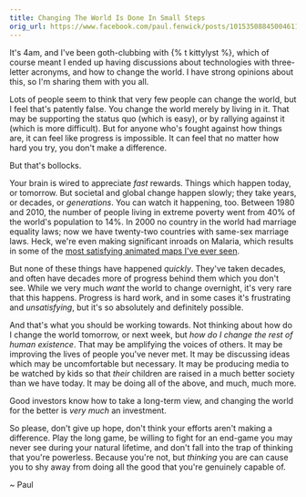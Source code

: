 ```yaml
---
title: Changing The World Is Done In Small Steps
orig_url: https://www.facebook.com/paul.fenwick/posts/10153508845004611
---
```


It's 4am, and I've been goth-clubbing with {% t kittylyst %}, which of course meant I ended up having discussions about technologies with three-letter acronyms, and how to change the world. I have strong opinions about this, so I'm sharing them with you all.

Lots of people seem to think that very few people can change the world, but I feel that's patently false. You change the world merely by living in it. That may be supporting the status quo (which is easy), or by rallying against it (which is more difficult). But for anyone who's fought against how things are, it can feel like progress is impossible. It can feel that no matter how hard you try, you don't make a difference.

But that's bollocks.

<!--more-->

Your brain is wired to appreciate *fast* rewards. Things which happen today, or tomorrow. But societal and global change happen slowly; they take years, or decades, or *generations*. You can watch it happening, too. Between 1980 and 2010, the number of people living in extreme poverty went from 40% of the world's population to 14%. In 2000 no country in the world had marriage equality laws; now we have twenty-two countries with same-sex marriage laws. Heck, we're even making significant inroads on Malaria, which results in some of the [most satisfying animated maps I've ever seen][maps].

But none of these things have happened *quickly*. They've taken decades, and often have decades more of progress behind them which you don't see. While we very much *want* the world to change overnight, it's very rare that this happens. Progress is hard work, and in some cases it's frustrating and *unsatisfying*, but it's so absolutely and definitely possible.

And that's what you should be working towards. Not thinking about how do I change the world tomorrow, or next week, but *how do I change the rest of human existence*. That may be amplifying the voices of others. It may be improving the lives of people you've never met. It may be discussing ideas which may be uncomfortable but necessary. It may be producing media to be watched by kids so that *their* children are raised in a much better society than we have today. It may be doing all of the above, and much, much more.

Good investors know how to take a long-term view, and changing the world for the better is *very much* an investment.

So please, don't give up hope, don't think your efforts aren't making a difference. Play the long game, be willing to fight for an end-game you may never see during your natural lifetime, and don't fall into the trap of thinking that you're powerless. Because you're not, but *thinking* you are can cause you to shy away from doing all the good that you're genuinely capable of.

~ Paul

[maps]: https://www.givingwhatwecan.org/post/2015/12/bednets-have-prevented-450-million-cases-of-malaria/ "Bednets have prevented 450 million cases of malaria"

